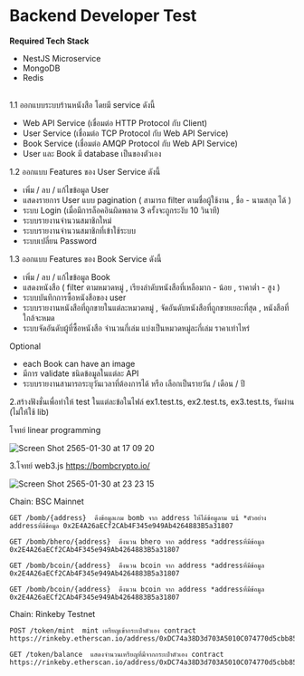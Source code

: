 # Backend Developer Test

**Required Tech Stack**

- NestJS Microservice
- MongoDB
- Redis

\
1.1 ออกแบบระบบร้านหนังสือ โดยมี service ดังนี้ 
  - Web API Service (เขื่อมต่อ HTTP Protocol กับ Client)
  - User Service (เชื่อมต่อ TCP Protocol กับ Web API Service)
  - Book Service (เชื่อมต่อ AMQP Protocol กับ Web API Service)
  - User และ Book มี database เป็นของตัวเอง
    
1.2 ออกแบบ Features ของ User Service ดังนี้
  - เพิ่ม / ลบ / แก้ไขข้อมูล User
  - แสดงรายการ User แบบ pagination ( สามารถ filter ตามชื่อผู้ใช้งาน , ชื่อ - นามสกุล ได้ )
  - ระบบ Login (เมื่อมีการล็อคอินผิดพลาด 3 ครั้งจะถูกระงับ 10 วินาที)
  - ระบบรายงานจำนวนสมาชิกใหม่
  - ระบบรายงานจำนวนสมาชิกที่เข้าใช้ระบบ
  - ระบบเปลี่ยน Password

1.3 ออกแบบ Features ของ Book Service ดังนี้
  - เพิ่ม / ลบ / แก้ไขข้อมูล Book
  - แสดงหนังสือ ( filter ตามหมวดหมู่ , เรียงลำดับหนังสือที่เหลือมาก - น้อย , ราคาต่ำ - สูง )
  - ระบบบันทึกการซื้อหนังสือของ user
  - ระบบรายงานหนังสือที่ถูกขายในแต่ละหมวดหมู่ , จัดอันดับหนังสือที่ถูกขายเยอะที่สุด , หนังสือที่ใกล้จะหมด
  - ระบบจัดอันดับผู้ที่ซื้อหนังสือ จำนวนกี่เล่ม แบ่งเป็นหมวดหมู่ละกี่เล่ม ราคาเท่าไหร่
  
  Optional
- each Book can have an image
- มีการ validate ชนิดข้อมูลในแต่ละ API
- ระบบรายงานสามารถระบุวันเวลาที่ต้องการได้ หรือ เลือกเป็นรายวัน / เดือน / ปี

2.สร้างฟังชั่นเพื่อทำให้ test ในแต่ละข้อในไฟล์ ex1.test.ts, ex2.test.ts, ex3.test.ts, รันผ่าน (ไม่ให้ใช้ lib)
 
  โจทย์ linear programming

  ![Screen Shot 2565-01-30 at 17 09 20](https://user-images.githubusercontent.com/72042042/151695406-0550ab5d-2a88-4fb3-82b1-d6d127978de5.png)
  
  
3.โจทย์ web3.js  https://bombcrypto.io/
 
  ![Screen Shot 2565-01-30 at 23 23 15](https://user-images.githubusercontent.com/72042042/151707956-c6e03683-725c-45a4-a195-f30479037005.png)
  
Chain: BSC Mainnet
  ```
  GET /bomb/{address}  ดึงข้อมูลเกม bomb จาก address ให้ได้ข้อมูลาม ui *ตัวอย่าง addressที่มีข้อมูล 0x2E4A26aECf2CAb4F345e949Ab4264883B5a31807
  ```
  
  ```
  GET /bomb/bhero/{address}  ดึงนวน bhero จาก address *addressที่มีข้อมูล 0x2E4A26aECf2CAb4F345e949Ab4264883B5a31807
  ```
  
  ```
  GET /bomb/bcoin/{address}  ดึงนวน bcoin จาก address *addressที่มีข้อมูล 0x2E4A26aECf2CAb4F345e949Ab4264883B5a31807
  ```
  
  ```
  GET /bomb/bcoin/{address}  ดึงนวน bcoin จาก address *addressที่มีข้อมูล 0x2E4A26aECf2CAb4F345e949Ab4264883B5a31807
  ```
Chain: Rinkeby Testnet
  ```
  POST /token/mint  mint เหรียญเข้ากระเป๋าตัวเอง contract https://rinkeby.etherscan.io/address/0xDC74a38D3d703A5010C074770d5cbb853B981c50
  ```
  
  ```
  GET /token/balance  แสดงจำนวนเหรียญที่มีจากกระเป๋าตัวเอง contract https://rinkeby.etherscan.io/address/0xDC74a38D3d703A5010C074770d5cbb853B981c50
  ```
